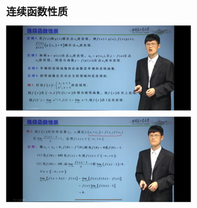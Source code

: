# 连续函数性质

![IMG_2986](../img/2.7.3-连续函数性质/IMG_2986.PNG)

![IMG_2987](../img/2.7.3-连续函数性质/IMG_2987.PNG)
